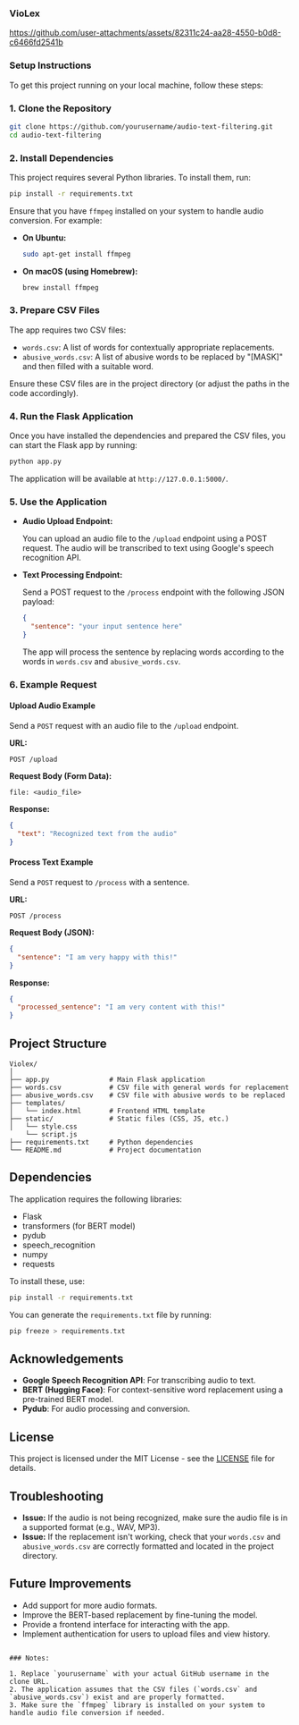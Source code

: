 ### VioLex

https://github.com/user-attachments/assets/82311c24-aa28-4550-b0d8-c6466fd2541b


### Setup Instructions

To get this project running on your local machine, follow these steps:

### 1. Clone the Repository

```bash
git clone https://github.com/yourusername/audio-text-filtering.git
cd audio-text-filtering
```

### 2. Install Dependencies

This project requires several Python libraries. To install them, run:

```bash
pip install -r requirements.txt
```

Ensure that you have `ffmpeg` installed on your system to handle audio conversion. For example:

- **On Ubuntu:**

  ```bash
  sudo apt-get install ffmpeg
  ```

- **On macOS (using Homebrew):**

  ```bash
  brew install ffmpeg
  ```

### 3. Prepare CSV Files

The app requires two CSV files:

- `words.csv`: A list of words for contextually appropriate replacements.
- `abusive_words.csv`: A list of abusive words to be replaced by "[MASK]" and then filled with a suitable word.

Ensure these CSV files are in the project directory (or adjust the paths in the code accordingly).

### 4. Run the Flask Application

Once you have installed the dependencies and prepared the CSV files, you can start the Flask app by running:

```bash
python app.py
```

The application will be available at `http://127.0.0.1:5000/`.

### 5. Use the Application

- **Audio Upload Endpoint:**
  
  You can upload an audio file to the `/upload` endpoint using a POST request. The audio will be transcribed to text using Google's speech recognition API.

- **Text Processing Endpoint:**
  
  Send a POST request to the `/process` endpoint with the following JSON payload:

  ```json
  {
    "sentence": "your input sentence here"
  }
  ```

  The app will process the sentence by replacing words according to the words in `words.csv` and `abusive_words.csv`.

### 6. Example Request

#### Upload Audio Example

Send a `POST` request with an audio file to the `/upload` endpoint.

**URL:**
```
POST /upload
```

**Request Body (Form Data):**
```
file: <audio_file>
```

**Response:**
```json
{
  "text": "Recognized text from the audio"
}
```

#### Process Text Example

Send a `POST` request to `/process` with a sentence.

**URL:**
```
POST /process
```

**Request Body (JSON):**
```json
{
  "sentence": "I am very happy with this!"
}
```

**Response:**
```json
{
  "processed_sentence": "I am very content with this!"
}
```

## Project Structure

```
Violex/
│
├── app.py               # Main Flask application
├── words.csv            # CSV file with general words for replacement
├── abusive_words.csv    # CSV file with abusive words to be replaced
├── templates/
│   └── index.html       # Frontend HTML template
├── static/              # Static files (CSS, JS, etc.)
│   └── style.css
    └── script.js
├── requirements.txt     # Python dependencies
└── README.md            # Project documentation
```

## Dependencies

The application requires the following libraries:

- Flask
- transformers (for BERT model)
- pydub
- speech_recognition
- numpy
- requests

To install these, use:

```bash
pip install -r requirements.txt
```

You can generate the `requirements.txt` file by running:

```bash
pip freeze > requirements.txt
```

## Acknowledgements

- **Google Speech Recognition API**: For transcribing audio to text.
- **BERT (Hugging Face)**: For context-sensitive word replacement using a pre-trained BERT model.
- **Pydub**: For audio processing and conversion.
  
## License

This project is licensed under the MIT License - see the [LICENSE](LICENSE) file for details.

## Troubleshooting

- **Issue:** If the audio is not being recognized, make sure the audio file is in a supported format (e.g., WAV, MP3).
- **Issue:** If the replacement isn't working, check that your `words.csv` and `abusive_words.csv` are correctly formatted and located in the project directory.

## Future Improvements

- Add support for more audio formats.
- Improve the BERT-based replacement by fine-tuning the model.
- Provide a frontend interface for interacting with the app.
- Implement authentication for users to upload files and view history.

```

### Notes:

1. Replace `yourusername` with your actual GitHub username in the clone URL.
2. The application assumes that the CSV files (`words.csv` and `abusive_words.csv`) exist and are properly formatted.
3. Make sure the `ffmpeg` library is installed on your system to handle audio file conversion if needed.
